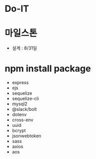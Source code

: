 # Do-IT

# 마일스톤

- 설계 : 8/31일

# npm install package

- express
- ejs
- sequelize
- sequelize-cli
- mysql2
- @slack/bolt
- dotenv
- cross-env
- uuid
- bcrypt
- jsonwebtoken
- sass
- axios
- aos
